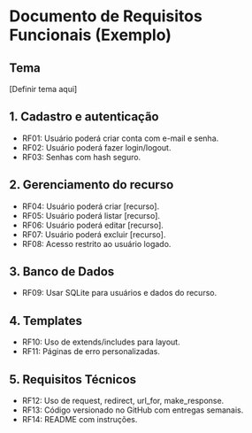 # Documento de Requisitos Funcionais (Exemplo)

## Tema
[Definir tema aqui]

## 1. Cadastro e autenticação
- RF01: Usuário poderá criar conta com e-mail e senha.
- RF02: Usuário poderá fazer login/logout.
- RF03: Senhas com hash seguro.

## 2. Gerenciamento do recurso
- RF04: Usuário poderá criar [recurso].
- RF05: Usuário poderá listar [recurso].
- RF06: Usuário poderá editar [recurso].
- RF07: Usuário poderá excluir [recurso].
- RF08: Acesso restrito ao usuário logado.

## 3. Banco de Dados
- RF09: Usar SQLite para usuários e dados do recurso.

## 4. Templates
- RF10: Uso de extends/includes para layout.
- RF11: Páginas de erro personalizadas.

## 5. Requisitos Técnicos
- RF12: Uso de request, redirect, url_for, make_response.
- RF13: Código versionado no GitHub com entregas semanais.
- RF14: README com instruções.